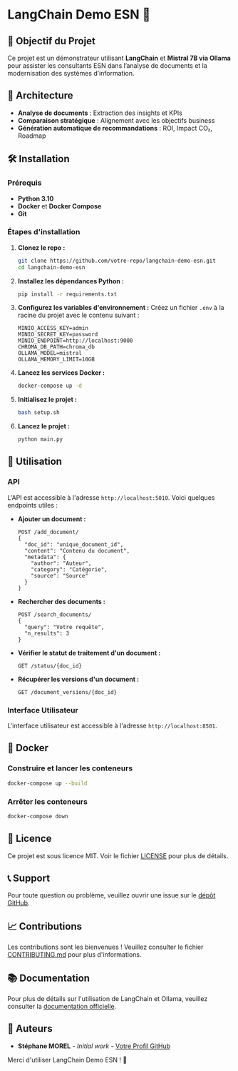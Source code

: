 # LangChain Demo ESN 🚀

## 📌 Objectif du Projet
Ce projet est un démonstrateur utilisant **LangChain** et **Mistral 7B via Ollama** pour assister les consultants ESN dans l’analyse de documents et la modernisation des systèmes d’information.

## 📂 Architecture
- **Analyse de documents** : Extraction des insights et KPIs
- **Comparaison stratégique** : Alignement avec les objectifs business
- **Génération automatique de recommandations** : ROI, Impact CO₂, Roadmap

## 🛠️ Installation

### Prérequis
- **Python 3.10**
- **Docker** et **Docker Compose**
- **Git**

### Étapes d'installation

1. **Clonez le repo :**
   ```bash
   git clone https://github.com/votre-repo/langchain-demo-esn.git
   cd langchain-demo-esn
   ```

2. **Installez les dépendances Python :**
   ```bash
   pip install -r requirements.txt
   ```

3. **Configurez les variables d'environnement :**
   Créez un fichier `.env` à la racine du projet avec le contenu suivant :
   ```env
   MINIO_ACCESS_KEY=admin
   MINIO_SECRET_KEY=password
   MINIO_ENDPOINT=http://localhost:9000
   CHROMA_DB_PATH=chroma_db
   OLLAMA_MODEL=mistral
   OLLAMA_MEMORY_LIMIT=10GB
   ```

4. **Lancez les services Docker :**
   ```bash
   docker-compose up -d
   ```

5. **Initialisez le projet :**
   ```bash
   bash setup.sh
   ```

6. **Lancez le projet :**
   ```bash
   python main.py
   ```

## 🚀 Utilisation

### API
L'API est accessible à l'adresse `http://localhost:5010`. Voici quelques endpoints utiles :

- **Ajouter un document :**
  ```http
  POST /add_document/
  {
    "doc_id": "unique_document_id",
    "content": "Contenu du document",
    "metadata": {
      "author": "Auteur",
      "category": "Catégorie",
      "source": "Source"
    }
  }
  ```

- **Rechercher des documents :**
  ```http
  POST /search_documents/
  {
    "query": "Votre requête",
    "n_results": 3
  }
  ```

- **Vérifier le statut de traitement d'un document :**
  ```http
  GET /status/{doc_id}
  ```

- **Récupérer les versions d'un document :**
  ```http
  GET /document_versions/{doc_id}
  ```

### Interface Utilisateur
L'interface utilisateur est accessible à l'adresse `http://localhost:8501`.

## 🐳 Docker

### Construire et lancer les conteneurs
```bash
docker-compose up --build
```

### Arrêter les conteneurs
```bash
docker-compose down
```

## 📜 Licence
Ce projet est sous licence MIT. Voir le fichier [LICENSE](LICENSE) pour plus de détails.

## 📞 Support
Pour toute question ou problème, veuillez ouvrir une issue sur le [dépôt GitHub](https://github.com/votre-repo/langchain-demo-esn/issues).

## 📈 Contributions
Les contributions sont les bienvenues ! Veuillez consulter le fichier [CONTRIBUTING.md](CONTRIBUTING.md) pour plus d'informations.

## 📚 Documentation
Pour plus de détails sur l'utilisation de LangChain et Ollama, veuillez consulter la [documentation officielle](https://docs.langchain.com/).

## 📝 Auteurs
- **Stéphane MOREL** - *Initial work* - [Votre Profil GitHub](https://github.com/votre-profil)

Merci d'utiliser LangChain Demo ESN ! 🚀